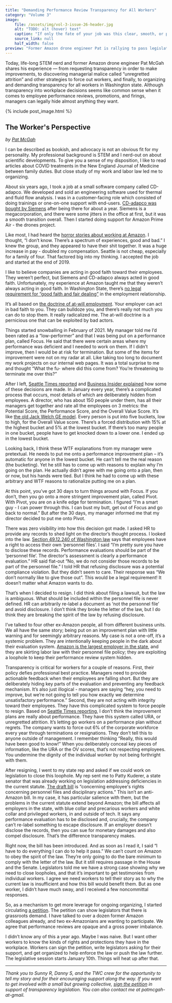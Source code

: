 ```yaml
---
title: "Demanding Performance Review Transparency for All Workers"
category: "Volume 3"
image:
    file: /assets/img/vol-3-issue-26-header.jpg
    alt: "TODO: alt (hover) text"
    caption: "If only the fate of your job was this clear, smooth, or pretty."
    source_link: null
    half_width: false
preview: "Former Amazon drone engineer Pat is rallying to pass legislation for all workers"
---
```


Today, life-long STEM nerd and former Amazon drone engineer Pat McGah shares his experience — from requesting transparency in order to make improvements, to discovering managerial malice called “unregretted attrition” and other strategies to force out workers, and finally, to organizing and demanding transparency for all workers in Washington state. Although transparency into workplace decisions seems like common sense when it comes to employee performance reviews, promotions, and firings, managers can legally hide almost anything they want.

<!-- DO NOT remove the excerpt tag -->
<!--excerpt-->
<!-- remaining content goes below here -->

<!-- DO NOT remove the header image -->
{% include post_image.html %}

## The Worker's Perspective

_by [Pat McGah](https://twitter.com/PMcgawesome)_

I can be described as bookish, and advocacy is not an obvious fit for my personality. My professional background is STEM and I nerd-out on about scientific developments. To give you a sense of my disposition, I like to read articles about COVID treatments in the New England Journal of Medicine between family duties. But close study of my work and labor law led me to organizing.

About six years ago, I took a job at a small software company called CD-adapco. We developed and sold an engineering software used for thermal and fluid flow analysis. I was in a customer-facing role which consisted of doing trainings or one-on-one support with end-users. [CD-adapco was bought by Siemens](https://www.businessinsider.com/r-siemens-beefs-up-industrial-software-with-cd-adapco-2016-1) after being there for about a year. Siemens is a megacorporation, and there were some jitters in the office at first, but it was a smooth transition overall. Then I started doing support for Amazon Prime Air - the drones project. 

Like most, I had heard the [horror stories about working at Amazon](https://www.nytimes.com/2015/08/16/technology/inside-amazon-wrestling-big-ideas-in-a-bruising-workplace.html). I thought, “I don’t know. There’s a spectrum of experiences, good and bad.” I knew the group, and they appeared to have their shit together. It was a huge increase in pay - doubled my compensation. Seattle is not cheap, especially for a family of four. That factored big into my thinking. I accepted the job and started at the end of 2019.

I like to believe companies are acting in good faith toward their employees. They weren’t perfect, but Siemens and CD-adapco always acted in good faith. Unfortunately, my experience at Amazon taught me that they weren’t always acting in good faith. In Washington State, there’s [no legal requirement for “good faith and fair dealing”](https://www.ncsl.org/research/labor-and-employment/at-will-employment-exceptions-by-state.aspx) in the employment relationship.

It’s all based on [the doctrine of at-will employment](https://mrsc.org/Home/Explore-Topics/Personnel/Ending-Employment/Employee-Terminations.aspx). Your employer can act in bad faith to you. They can bulldoze you, and there’s really not much you can do to stop them. It really radicalized me. The at-will doctrine is a pernicious one that can be exploited by bad actors.

Things started snowballing in February of 2021. My manager told me I’d been rated as a “low-performer” and that I was being put on a performance plan, called Focus. He said that there were certain areas where my performance was deficient and I needed to work on them. If I didn’t improve, then I would be at risk for termination. But some of the items for improvement were not on my radar at all. Like taking too long to document my work projects on our internal web pages. It was a total surprise to me and thought “What the fu- where did this come from? You’re threatening to terminate me over this?” 

After I left, [Seattle Times reported](https://www.seattletimes.com/business/amazon/internal-amazon-documents-shed-light-on-how-company-pressures-out-6-of-office-workers/) and [Business Insider explained](https://www.businessinsider.com/amazon-employees-annual-reviews-rating-2021-4) how some of these decisions are made. In January every year, there’s a complicated process that occurs, most details of which are deliberately hidden from employees. A director, who has about 150 people under them, has all their managers get together and rate all the employees on 3 metrics: the Potential Score, the Performance Score, and the Overall Value Score. It’s like [the old Jack Welch GE model](https://www.theatlantic.com/politics/archive/2015/08/how-millennials-forced-ge-to-scrap-performance-reviews/432585/). Every person is put into five buckets, low to high, for the Overall Value score. There’s a forced distribution with 15% at the highest bucket and 5% at the lowest bucket. If there’s too many people in one bucket, people have to get knocked down to a lower one. I ended up in the lowest bucket.

Looking back, I think these WTF explanations from my manager were pretextual. He needs to put me onto a performance improvement plan – it’s automatic for anyone in the lowest bucket. He can’t tell me the real reason (the bucketing). Yet he still has to come up with reasons to explain why I’m going on the plan. He actually didn’t agree with me going onto a plan, then or now, but his hands were tied. But I think he had to come up with these arbitrary and WTF reasons to rationalize putting me on a plan.

At this point, you’ve got 30 days to turn things around with Focus. If you don’t, then you go onto a more stringent improvement plan, called Pivot. With Pivot, you are on a knife edge for termination. I figured “I’m a smart guy - I can power through this. I can bust my butt, get out of Focus and go back to normal.” But after the 30 days, my manager informed me that my director decided to put me onto Pivot. 

There was zero visibility into how this decision got made. I asked HR to provide any records to shed light on the director’s thought process. I looked into the law. [Section 49.12.240 of Washington law](https://app.leg.wa.gov/rcw/default.aspx?cite=49.12.240) says that employees have a right to access their own ‘personnel files’. I said “I’m pretty sure you have to disclose these records. Performance evaluations should be part of the ‘personnel file’. The director's assessment is clearly a performance evaluation.” HR said flat-out “No, we do not consider those records to be part of the personnel file.” I told HR that refusing disclosure was a potential compliance violation. But they didn’t seem to care. Their response was “We don’t normally like to give those out”. This would be a legal requirement! It doesn’t matter what Amazon wants to do.

That’s when I decided to resign. I did think about filing a lawsuit, but the law is ambiguous. What should be included within the personnel file is never defined. HR can arbitrarily re-label a document as ‘not the personnel file’ and avoid disclosure. I don’t think they broke the letter of the law, but I do think they are breaking the spirit of the law by refusing disclosure.

I’ve talked to four other ex-Amazon people, all from different business units. We all have the same story; being put on an improvement plan with little warning and for seemingly arbitrary reasons. My case is not a one-off, it’s a systemic problem. They are intentionally keeping people in the dark about their evaluation system. [Amazon is the largest employer in the state](https://www.businessinsider.com/amazon-passes-boeing-washington-state-largest-employer-2021-1), and they are skirting labor law with their personnel file policy; they are exploiting a loophole to keep their performance review system hidden.

Transparency is critical for workers for a couple of reasons. First, their policy defies professional best practice. Managers need to provide actionable feedback when their employees are falling short. But they are deliberately hiding key parts of the evaluation and preventing any feedback mechanism. It’s also  just illogical - managers are saying “hey, you need to improve, but we’re not going to tell you how exactly we determine unsatisfactory performance.” Second, they are not acting with integrity toward their employees. They have this complicated system to force people to resign. Based on [Seattle Times reporting](https://www.seattletimes.com/business/amazon/internal-amazon-documents-shed-light-on-how-company-pressures-out-6-of-office-workers/), I don’t think the improvement plans are really about performance. They have this system called URA, or unregretted attrition. It’s letting go workers on a performance plan without regrets. The company wants to force out 6% of the corporate workforce every year through terminations or resignations. They don’t tell this to anyone outside of management. I remember thinking “Really, this would have been good to know!” When you deliberately conceal key pieces of information, like the URA or the OV scores, that’s not respecting employees. You undermine the dignity of the individual worker by not being forthright with them.

After resigning, I went to my state rep and asked if we could work on legislation to close this loophole. My rep sent me to Patty Kuderer, a state senator that was already working on legislation addressing deficiencies in the current statute. [The draft bill](https://app.leg.wa.gov/billsummary?Year=2021&BillNumber=5130) is “concerning employee's rights concerning personnel files and disciplinary actions.” This isn’t an anti-Amazon bill. In my case, it has particular salience with them, but the problems in the current statute extend beyond Amazon; the bill affects all employers in the state, with blue collar and precarious workers and white collar and privileged workers, in and outside of tech. It says any performance evaluation has to be disclosed and, crucially, the company can’t re-label something to escape disclosure. If an employer doesn’t disclose the records, then you can sue for monetary damages and also compel disclosure. That’s the difference transparency makes.

Right now, the bill has been introduced. And as soon as I read it, I said “I have to do everything I can do to help it pass.” We can’t count on Amazon to obey the spirit of the law. They’re only going to do the bare minimum to comply with the letter of the law. But it still requires passage in the House and the Senate. Legislators told me we have a strong case showing why we need to close loopholes, and that it’s important to get testimonies from individual workers. I agree we need workers to tell their story as to why the current law is insufficient and how this bill would benefit them. But as one worker, I didn’t have much sway, and I received a few noncommittal responses. 

So, as a mechanism to get more leverage for ongoing organizing, I started circulating [a petition](https://actionnetwork.org/petitions/demand-transparency-for-washingtons-workers-pass-sb-5130). The petition can show legislators that there is grassroots demand. I have talked to over a dozen former Amazon colleagues already, and two ex-Amazonians are wanting to participate. We agree that performance reviews are opaque and a gross power imbalance.

I didn’t know any of this a year ago. Maybe I was naive. But I want other workers to know the kinds of rights and protections they have in the workplace. Workers can sign the petition, write legislators asking for their support, and get organized to help enforce the law or push the law further. The legislative session starts January 10th. Things will heat up after that. 

<hr>

_Thank you to Sunny R, Danny S, and the TWC crew for the opportunity to tell my story and for their encouraging support along the way. If you want to get involved with a small but growing collective, [sign the petition](https://actionnetwork.org/petitions/demand-transparency-for-washingtons-workers-pass-sb-5130) in support of transparency legislation. You can also contact me at patmcgah-at-gmail._
